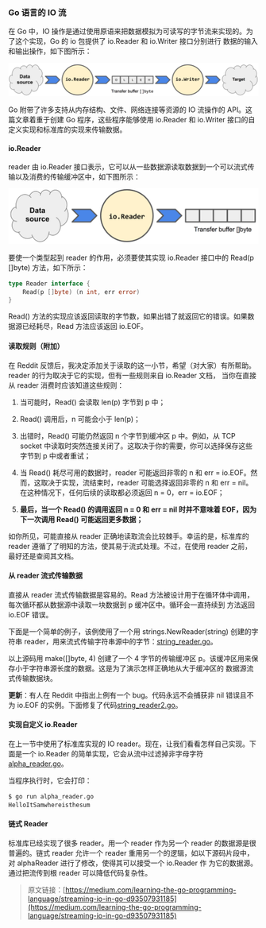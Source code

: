 ### Go 语言的 IO 流

在 Go 中，IO 操作是通过使用原语来把数据模拟为可读写的字节流来实现的。为了这个实现，Go 的 io 包提供了 io.Reader 和 io.Writer 接口分别进行
数据的输入和输出操作，如下图所示：

![figure1.png](./images/figure1.png)

Go 附带了许多支持从内存结构、文件、网络连接等资源的 IO 流操作的 API。这篇文章着重于创建 Go 程序，这些程序能够使用 io.Reader 和 io.Writer 
接口的自定义实现和标准库的实现来传输数据。

#### io.Reader

reader 由 io.Reader 接口表示，它可以从一些数据源读取数据到一个可以流式传输以及消费的传输缓冲区中，如下图所示：

![figure2.png](./images/figure2.png)

要使一个类型起到 reader 的作用，必须要使其实现 io.Reader 接口中的 Read(p []byte) 方法，如下所示：

```go
type Reader interface {
	Read(p []byte) (n int, err error)
}
```

Read() 方法的实现应该返回读取的字节数，如果出错了就返回它的错误。如果数据源已经耗尽，Read 方法应该返回 io.EOF。

#### 读取规则（附加）

在 Reddit 反馈后，我决定添加关于读取的这一小节，希望（对大家）有所帮助。reader 的行为取决于它的实现，但有一些规则来自 io.Reader 文档，
当你在直接从 reader 消费时应该知道这些规则：

1.  当可能时，Read() 会读取 len(p) 字节到 p 中；

2.  Read() 调用后，n 可能会小于 len(p)；

3.  出错时，Read() 可能仍然返回 n 个字节到缓冲区 p 中。例如，从 TCP socket 中读取时突然连接关闭了。这取决于你的需要，你可以选择保存这些
    字节到 p 中或者重试；
    
4.  当 Read() 耗尽可用的数据时，reader 可能返回非零的 n 和 err = io.EOF。然而，这取决于实现，流结束时，reader 可能选择返回非零的 n 和
    err = nil。在这种情况下，任何后续的读取都必须返回 n = 0，err = io.EOF；
    
5.  **最后，当一个 Read() 的调用返回 n = 0 和 err = nil 时并不意味着 EOF，因为下一次调用 Read() 可能返回更多数据；**

如你所见，可能直接从 reader 正确地读取流会比较棘手。幸运的是，标准库的 reader 遵循了了明知的方法，使其易于流式处理。不过，在使用 reader 
之前，最好还是查阅其文档。

#### 从 reader 流式传输数据

直接从 reader 流式传输数据是容易的。Read 方法被设计用于在循环体中调用，每次循环都从数据源中读取一块数据到 p 缓冲区中。循环会一直持续到
方法返回 io.EOF 错误。

下面是一个简单的例子，该例使用了一个用 strings.NewReader(string) 创建的字符串 reader，用来流式传输字符串源中的字节：[string_reader.go](./src/string_reader.go)。

以上源码用 make([]byte, 4) 创建了一个 4 字节的传输缓冲区 p。该缓冲区用来保存小于字符串源长度的数据。这是为了演示怎样正确地从大于缓冲区的
数据源流式传输数据块。

**更新**：有人在 Reddit 中指出上例有一个 bug。代码永远不会捕获非 nil 错误且不为 io.EOF 的实例。下面修复了代码[string_reader2.go](./src/string_reader2.go)。

#### 实现自定义 io.Reader

在上一节中使用了标准库实现的 IO reader。现在，让我们看看怎样自己实现。下面是一个 io.Reader 的简单实现，它会从流中过滤掉非字母字符[alpha_reader.go](./src/alpha_reader.go)。

当程序执行时，它会打印：

```bash
$ go run alpha_reader.go
HelloItSamwhereisthesum
```

#### 链式 Reader

标准库已经实现了很多 reader。用一个 reader 作为另一个 reader 的数据源是很普遍的。链式 reader 允许一个
reader 重用另一个的逻辑，如以下源码片段中，对 alphaReader 进行了修改，使得其可以接受一个 io.Reader 作
为它的数据源。通过把流传到根 reader 可以降低代码复杂性。





> 原文链接：[https://medium.com/learning-the-go-programming-language/streaming-io-in-go-d93507931185](https://medium.com/learning-the-go-programming-language/streaming-io-in-go-d93507931185)
